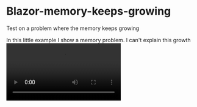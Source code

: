 # Blazor-memory-keeps-growing
Test on a problem where the memory keeps growing

In this little example I show a memory problem. I can't explain this growth 
![Blazor Color Picker](https://user-images.githubusercontent.com/3845786/119837872-3e8a7300-bf03-11eb-9561-aa6a3dad1f35.mp4)

